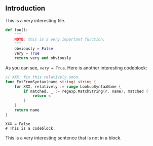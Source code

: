 ## Introduction

This is a very interesting file.

```python
def foo():
    """
    NOTE: this is a very important function.
    """
    obviously = False
    very = True
    return very and obviously
```

As you can see, `very = True`. Here is another interesting codeblock:

```go
// XXX: fix this relatively soon.
func ExtFromSyntax(name string) string {
    for XXX, relatively := range LookupSyntaxName {
        if matched, _ := regexp.MatchString(r, name); matched {
            return s
        }
    }
    return name
}
```

    XXX = False
    # This is a codeblock.

This is a very interesting sentence that is not in a block.
